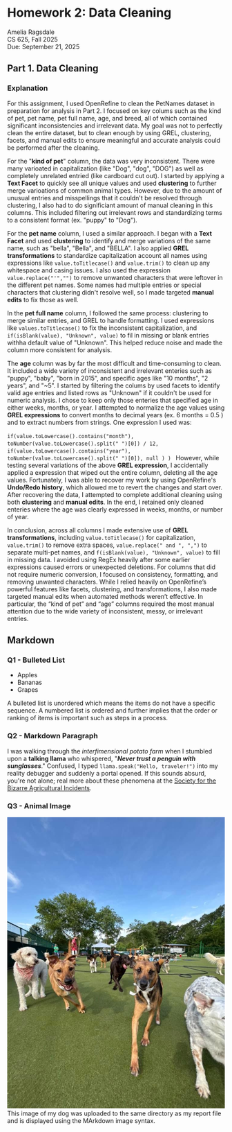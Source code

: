 # Homework 2: Data Cleaning

Amelia Ragsdale  
CS 625, Fall 2025  
Due: September 21, 2025

## Part 1. Data Cleaning

### Explanation

For this assignment, I used OpenRefine to clean the PetNames dataset in preparation for analysis in Part 2. I focused on key colums such as the kind of pet, pet name, pet full name, age, and breed, all of which contained significant inconsistencies and irrelevant data. My goal was not to perfectly clean the entire dataset, but to clean enough by using GREL, clustering, facets, and manual edits to ensure meaningful and accurate analysis could be performed after the cleaning.

For the "**kind of pet**" column, the data was very inconsistent. There were many varioated in capitalization (like "Dog", "dog", "DOG") as well as completely unrelated entried (like cardboard cut out). I started by applying a **Text Facet** to quickly see all unique values and used **clustering** to further merge varioations of common animal types. However, due to the amount of unusual entries and misspellings that it couldn't be resolved through clustering, I also had to do significiant amount of manual cleaning in this columns. This included filtering out irrelevant rows and standardizing terms to a consistent format (ex. "puppy" to "Dog").

For the **pet name** column, I used a similar approach. I began with a **Text Facet** and used **clustering** to identify and merge variations of the same name, such as "bella", "Bella", and "BELLA". I also applied **GREL transformations** to standardize capitalization account all names using expressions like `value.toTitlecase()` and `value.trim()` to clean up any whitespace and casing issues. I also used the expression `value.replace("'","")` to remove unwanted characters that were leftover in the different pet names. Some names had multiple entries or special characters that clustering didn't resolve well, so I made targeted **manual edits** to fix those as well.

In the **pet full name** column, I followed the same process: clustering to merge similar entries, and GREL to handle formatting. I used expressions like `values.toTitlecase()` to fix the inconsistent capitalization, and `if(isBlank(value), "Unknown", value)` to fil in missing or blank entries withha default value of "Unknown". This helped reduce noise and made the column more consistent for analysis.

The **age** column was by far the most difficult and time-consuming to clean. It included a wide variety of inconsistent and irrelevant enteries such as "puppy", "baby", "born in 2015", and specific ages like "10 months", "2 years", and "~5". I started by filtering the colums by used facets to identify valid age entries and listed rows as "Unknown" if it couldn't be used for numeric analysis. I chose to keep only those enteries that specified age in either weeks, months, or year. I attempted to normalize the age values using **GREL expressions** to convert months to decimal years (ex. 6 months = 0.5 ) and to extract numbers from strings. One expression I used was:

`if(value.toLowercase().contains("month"),
  toNumber(value.toLowercase().split(" ")[0]) / 12,
  if(value.toLowercase().contains("year"),
    toNumber(value.toLowercase().split(" ")[0]),
    null
  )
)
`
However, while testing several variations of the above **GREL expression**, I accidentally applied a expression that wiped out the entire column, deleting all the age values. Fortunately, I was able to recover my work by using OpenRefine's **Undo/Redo history**, which allowed me to revert the changes and start over. After recovering the data, I attempted to complete additional cleaning using both **clustering** and **manual edits**. In the end, I retained only cleaned enteries where the age was clearly expressed in weeks, months, or number of year.

In conclusion, across all columns I made extensive use of **GREL transformations**, including `value.toTitlecase()` for capitalization, `value.trim()` to remove extra spaces, `value.replace(" and ", ",")` to separate multi-pet names, and `f(isBlank(value), "Unknown", value)` to fill in missing data. I avoided using RegEx heavily after some earlier expressions caused errors or unexpected deletions. For columns that did not require numeric conversion, I focused on consistency, formatting, and removing unwanted characters. While I relied heavily on OpenRefine’s powerful features like facets, clustering, and transformations, I also made targeted manual edits when automated methods weren’t effective. In particular, the “kind of pet” and “age” columns required the most manual attention due to the wide variety of inconsistent, messy, or irrelevant entries.



 

## Markdown

### Q1 - Bulleted List

- Apples
- Bananas
- Grapes

A bulleted list is unordered which means the items do not have a specific sequence. A numbered list is ordered and further implies that the order or ranking of items is important such as steps in a process.

### Q2 - Markdown Paragraph

I was walking through the *interfimensional potato farm* when I stumbled upon a **talking llama** who whispered, "***Never trust a penguin with sunglasses***." Confused, I typed `llama.speak("Hello, traveler!")` into my reality debugger and suddenly a portal opened. If this sounds absurd, you're not alone; real more about these phenomena at the [Society for the Bizarre Agricultural Incidents](https://www.youtube.com/watch?v=dQw4w9WgXcQ).

### Q3 - Animal Image

![This is a picture of my German Shepherd mix, Nala. (She is the brown and black dog on the right)](mydog_nala.JPG) This image of my dog was uploaded to the same directory as my report file and is displayed using the MArkdown image syntax.
